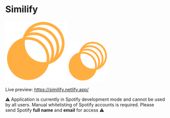 # Similify
![alt text](https://github.com/noah-lee/similify/blob/main/client/public/logo192.png)
<img src="https://github.com/noah-lee/similify/blob/main/client/src/assets/similify_logo.svg" width="128"/>

Live preview: https://similify.netlify.app/

⚠️ Application is currently in Spotify development mode and cannot be used by all users. Manual whitelisting of Spotify accounts is required. Please send Spotify **full name** and **email** for access ⚠️
